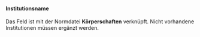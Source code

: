 #### Institutionsname

Das Feld ist mit der Normdatei **Körperschaften** verknüpft. Nicht vorhandene Institutionen müssen ergänzt werden.